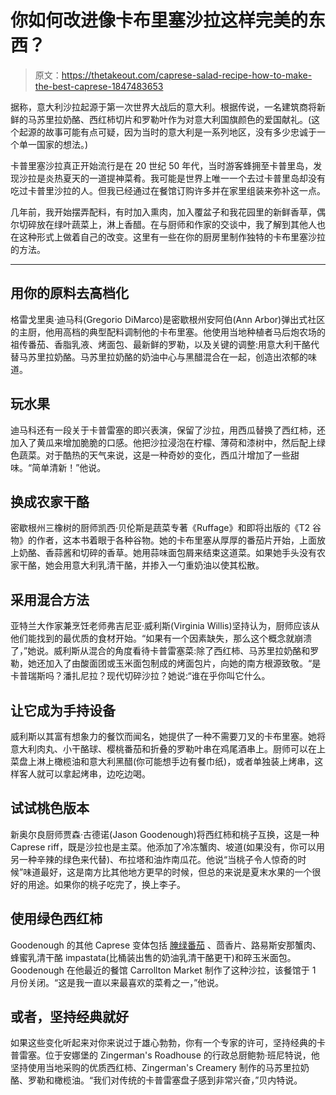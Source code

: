 # 你如何改进像卡布里塞沙拉这样完美的东西？

> 原文：<https://thetakeout.com/caprese-salad-recipe-how-to-make-the-best-caprese-1847483653>

据称，意大利沙拉起源于第一次世界大战后的意大利。根据传说，一名建筑商将新鲜的马苏里拉奶酪、西红柿切片和罗勒叶作为对意大利国旗颜色的爱国献礼。(这个起源的故事可能有点可疑，因为当时的意大利是一系列地区，没有多少忠诚于一个单一国家的想法。)



卡普里塞沙拉真正开始流行是在 20 世纪 50 年代，当时游客蜂拥至卡普里岛，发现沙拉是炎热夏天的一道提神菜肴。我可能是世界上唯一一个去过卡普里岛却没有吃过卡普里沙拉的人。但我已经通过在餐馆订购许多并在家里组装来弥补这一点。

几年前，我开始摆弄配料，有时加入熏肉，加入覆盆子和我花园里的新鲜香草，偶尔切碎放在绿叶蔬菜上，淋上香醋。在与厨师和作家的交谈中，我了解到其他人也在这种形式上做着自己的改变。这里有一些在你的厨房里制作独特的卡布里塞沙拉的方法。

* * *

## 用你的原料去高档化

格雷戈里奥·迪马科(Gregorio DiMarco)是密歇根州安阿伯(Ann Arbor)弹出式社区的主厨，他用高档的典型配料调制他的卡布里塞。他使用当地种植者马后炮农场的祖传番茄、香脂乳液、烤面包、最新鲜的罗勒，以及关键的调整:用意大利干酪代替马苏里拉奶酪。马苏里拉奶酪的奶油中心与黑醋混合在一起，创造出浓郁的味道。

## 玩水果

迪马科还有一段关于卡普雷塞的即兴表演，保留了沙拉，用西瓜替换了西红柿，还加入了黄瓜来增加脆脆的口感。他把沙拉浸泡在柠檬、薄荷和漆树中，然后配上绿色蔬菜。对于酷热的天气来说，这是一种奇妙的变化，西瓜汁增加了一些甜味。“简单清新！”他说。

## 换成农家干酪

密歇根州三橡树的厨师凯西·贝伦斯是蔬菜专著《Ruffage》和即将出版的《T2 谷物》的作者，这本书着眼于各种谷物。她的卡布里塞从厚厚的番茄片开始，上面放上奶酪、香蒜酱和切碎的香草。她用蒜味面包屑来结束这道菜。如果她手头没有农家干酪，她会用意大利乳清干酪，并掺入一勺重奶油以使其松散。

## 采用混合方法

亚特兰大作家兼烹饪老师弗吉尼亚·威利斯(Virginia Willis)坚持认为，厨师应该从他们能找到的最优质的食材开始。“如果有一个因素缺失，那么这个概念就崩溃了，”她说。威利斯从混合的角度看待卡普雷塞菜:除了西红柿、马苏里拉奶酪和罗勒，她还加入了由酸面团或玉米面包制成的烤面包片，向她的南方根源致敬。“是卡普瑞斯吗？潘扎尼拉？现代切碎沙拉？她说:“谁在乎你叫它什么。

## 让它成为手持设备

威利斯以其富有想象力的餐饮而闻名，她提供了一种不需要刀叉的卡布里塞。她将意大利肉丸、小干酪球、樱桃番茄和折叠的罗勒叶串在鸡尾酒串上。厨师可以在上菜盘上淋上橄榄油和意大利黑醋(你可能想手边有餐巾纸)，或者单独装上烤串，这样客人就可以拿起烤串，边吃边喝。

## 试试桃色版本

新奥尔良厨师贾森·古德诺(Jason Goodenough)将西红柿和桃子互换，这是一种 Caprese riff，既是沙拉也是主菜。他添加了冷冻蟹肉、坡道(如果没有，你可以用另一种辛辣的绿色来代替)、布拉塔和油炸南瓜花。他说“当桃子令人惊奇的时候”味道最好，这是南方比其他地方更早的时候，但总的来说是夏末水果的一个很好的用途。如果你的桃子吃完了，换上李子。

## 使用绿色西红柿

Goodenough 的其他 Caprese 变体包括 [腌绿番茄](https://www.acouplecooks.com/quick-pickled-green-tomatoes/) 、茴香片、路易斯安那蟹肉、蜂蜜乳清干酪 impastata(比桶装出售的奶油乳清干酪更干)和碎玉米面包。Goodenough 在他最近的餐馆 Carrollton Market 制作了这种沙拉，该餐馆于 1 月份关闭。“这是我一直以来最喜欢的菜肴之一，”他说。

## 或者，坚持经典就好

如果这些变化听起来对你来说过于雄心勃勃，你有一个专家的许可，坚持经典的卡普雷塞。位于安娜堡的 Zingerman's Roadhouse 的行政总厨鲍勃·班尼特说，他坚持使用当地采购的优质西红柿、Zingerman's Creamery 制作的马苏里拉奶酪、罗勒和橄榄油。“我们对传统的卡普雷塞盘子感到非常兴奋，”贝内特说。